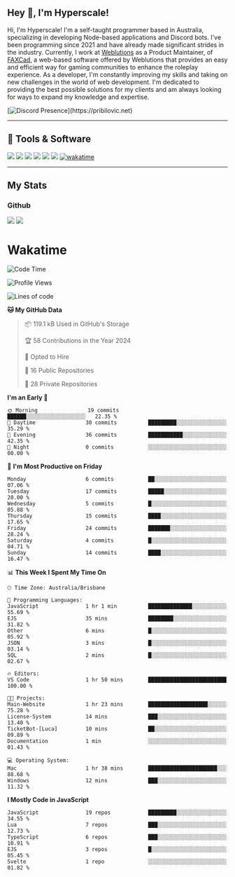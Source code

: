 ## Hey 👋, I'm Hyperscale!

Hi, I'm Hyperscale! I'm a self-taught programmer based in Australia, specializing in developing Node-based applications and Discord bots. I've been programming since 2021 and have already made significant strides in the industry. Currently, I work at [Weblutions](https://weblutions.com) as a Product Maintainer, of [FAXCad](https://weblutions.com/store/faxcad), a web-based software offered by Weblutions that provides an easy and efficient way for gaming communities to enhance the roleplay experience. As a developer, I'm constantly improving my skills and taking on new challenges in the world of web development. I'm dedicated to providing the best possible solutions for my clients and am always looking for ways to expand my knowledge and expertise.

[![Discord Presence](https://lanyard.cnrad.dev/api/906061699562475581?=idleMessage=:Just%Chillin%With%My%Kangaroo!)](https://pribilovic.net)

<p align="center">
<a href="https://github.com/Hyperscale1">
</a>
</p>

---
## 🔧 Tools & Software
![](https://img.shields.io/badge/HTML5-E34F26?style=for-the-badge&logo=html5&logoColor=white) ![](https://img.shields.io/badge/CSS3-1572B6?style=for-the-badge&logo=css3&logoColor=white) ![](https://img.shields.io/badge/MySQL-005C84?style=for-the-badge&logo=mysql&logoColor=white) ![](https://img.shields.io/badge/Ubuntu-E95420?style=for-the-badge&logo=ubuntu&logoColor=white) ![](https://img.shields.io/badge/JavaScript-F7DF1E?style=for-the-badge&logo=javascript&logoColor=black) ![](	https://img.shields.io/badge/Node.js-43853D?style=for-the-badge&logo=node.js&logoColor=white) [![wakatime](https://wakatime.com/badge/user/6e098b16-30e8-493e-bf77-598fafbb912d.svg?style=for-the-badge)](https://wakatime.com/@6e098b16-30e8-493e-bf77-598fafbb912d)


---
## My Stats

### Github
![](https://github-readme-stats.vercel.app/api?username=Hyperscale1&theme=blue-green)
![](https://github-readme-stats.vercel.app/api/top-langs/?username=Hyperscale1&theme=blue-green)

# Wakatime
<!--START_SECTION:waka-->
![Code Time](http://img.shields.io/badge/Code%20Time-714%20hrs%2012%20mins-blue)

![Profile Views](http://img.shields.io/badge/Profile%20Views-0-blue)

![Lines of code](https://img.shields.io/badge/From%20Hello%20World%20I%27ve%20Written-241.4%20thousand%20lines%20of%20code-blue)

**🐱 My GitHub Data** 

> 📦 119.1 kB Used in GitHub's Storage 
 > 
> 🏆 58 Contributions in the Year 2024
 > 
> 💼 Opted to Hire
 > 
> 📜 16 Public Repositories 
 > 
> 🔑 28 Private Repositories 
 > 
**I'm an Early 🐤** 

```text
🌞 Morning                19 commits          ██████░░░░░░░░░░░░░░░░░░░   22.35 % 
🌆 Daytime                30 commits          █████████░░░░░░░░░░░░░░░░   35.29 % 
🌃 Evening                36 commits          ███████████░░░░░░░░░░░░░░   42.35 % 
🌙 Night                  0 commits           ░░░░░░░░░░░░░░░░░░░░░░░░░   00.00 % 
```
📅 **I'm Most Productive on Friday** 

```text
Monday                   6 commits           ██░░░░░░░░░░░░░░░░░░░░░░░   07.06 % 
Tuesday                  17 commits          █████░░░░░░░░░░░░░░░░░░░░   20.00 % 
Wednesday                5 commits           █░░░░░░░░░░░░░░░░░░░░░░░░   05.88 % 
Thursday                 15 commits          ████░░░░░░░░░░░░░░░░░░░░░   17.65 % 
Friday                   24 commits          ███████░░░░░░░░░░░░░░░░░░   28.24 % 
Saturday                 4 commits           █░░░░░░░░░░░░░░░░░░░░░░░░   04.71 % 
Sunday                   14 commits          ████░░░░░░░░░░░░░░░░░░░░░   16.47 % 
```


📊 **This Week I Spent My Time On** 

```text
🕑︎ Time Zone: Australia/Brisbane

💬 Programming Languages: 
JavaScript               1 hr 1 min          ██████████████░░░░░░░░░░░   55.69 % 
EJS                      35 mins             ████████░░░░░░░░░░░░░░░░░   31.82 % 
Other                    6 mins              █░░░░░░░░░░░░░░░░░░░░░░░░   05.92 % 
JSON                     3 mins              █░░░░░░░░░░░░░░░░░░░░░░░░   03.14 % 
SQL                      2 mins              █░░░░░░░░░░░░░░░░░░░░░░░░   02.67 % 

🔥 Editors: 
VS Code                  1 hr 50 mins        █████████████████████████   100.00 % 

🐱‍💻 Projects: 
Main-Website             1 hr 23 mins        ███████████████████░░░░░░   75.28 % 
License-System           14 mins             ███░░░░░░░░░░░░░░░░░░░░░░   13.40 % 
TicketBot-[Luca]         10 mins             ██░░░░░░░░░░░░░░░░░░░░░░░   09.89 % 
Documentation            1 min               ░░░░░░░░░░░░░░░░░░░░░░░░░   01.43 % 

💻 Operating System: 
Mac                      1 hr 38 mins        ██████████████████████░░░   88.68 % 
Windows                  12 mins             ███░░░░░░░░░░░░░░░░░░░░░░   11.32 % 
```

**I Mostly Code in JavaScript** 

```text
JavaScript               19 repos            █████████░░░░░░░░░░░░░░░░   34.55 % 
Lua                      7 repos             ███░░░░░░░░░░░░░░░░░░░░░░   12.73 % 
TypeScript               6 repos             ███░░░░░░░░░░░░░░░░░░░░░░   10.91 % 
EJS                      3 repos             █░░░░░░░░░░░░░░░░░░░░░░░░   05.45 % 
Svelte                   1 repo              ░░░░░░░░░░░░░░░░░░░░░░░░░   01.82 % 
```




<!--END_SECTION:waka-->
